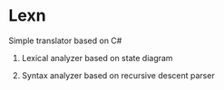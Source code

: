 # Lexn
Simple translator based on C# 

1) Lexical analyzer based on state diagram

2) Syntax analyzer based on recursive descent parser
